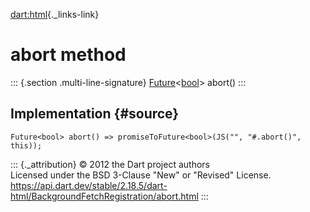 [dart:html](../../dart-html/dart-html-library){._links-link}

abort method
============

::: {.section .multi-line-signature}
[Future](../../dart-async/future-class)\<[bool](../../dart-core/bool-class)\>
abort()
:::

Implementation {#source}
--------------

``` {.language-dart data-language="dart"}
Future<bool> abort() => promiseToFuture<bool>(JS("", "#.abort()", this));
```

::: {._attribution}
© 2012 the Dart project authors\
Licensed under the BSD 3-Clause \"New\" or \"Revised\" License.\
<https://api.dart.dev/stable/2.18.5/dart-html/BackgroundFetchRegistration/abort.html>
:::
